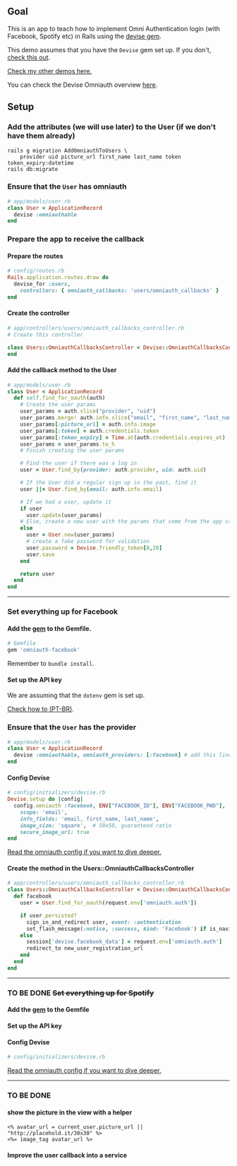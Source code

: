 ## Goal
This is an app to teach how to implement Omni Authentication login (with Facebook, Spotify etc) in Rails using the [devise gem](https://github.com/heartcombo/devise).

This demo assumes that you have the `Devise` gem set up. If you don't, [check this out](https://github.com/andrerferrer/devise-demo#goal).

[Check my other demos here.](https://github.com/andrerferrer/dedemos#devise)

You can check the Devise Omniauth overview [here](https://github.com/heartcombo/devise/wiki/OmniAuth:-Overview).

## Setup

### Add the attributes (we will use later) to the User (if we don't have them already)
```
rails g migration AddOmniauthToUsers \
    provider uid picture_url first_name last_name token token_expiry:datetime
rails db:migrate
```

### Ensure that the `User` has omniauth
```ruby
# app/models/user.rb
class User < ApplicationRecord
  devise :omniauthable
end
```

### Prepare the app to receive the callback

#### Prepare the routes
```ruby
# config/routes.rb
Rails.application.routes.draw do
  devise_for :users,
    controllers: { omniauth_callbacks: 'users/omniauth_callbacks' }
end
```

#### Create the controller
```ruby
# app/controllers/users/omniauth_callbacks_controller.rb
# Create this controller

class Users::OmniauthCallbacksController < Devise::OmniauthCallbacksController
end
```

#### Add the callback method to the User
```ruby
# app/models/user.rb
class User < ApplicationRecord
  def self.find_for_oauth(auth)
    # Create the user params
    user_params = auth.slice("provider", "uid")
    user_params.merge! auth.info.slice("email", "first_name", "last_name")
    user_params[:picture_url] = auth.info.image
    user_params[:token] = auth.credentials.token
    user_params[:token_expiry] = Time.at(auth.credentials.expires_at)
    user_params = user_params.to_h
    # Finish creating the user params

    # Find the user if there was a log in
    user = User.find_by(provider: auth.provider, uid: auth.uid)

    # If the User did a regular sign up in the past, find it
    user ||= User.find_by(email: auth.info.email)

    # If we had a user, update it
    if user
      user.update(user_params)
    # Else, create a new user with the params that come from the app callback
    else
      user = User.new(user_params)
      # create a fake password for validation
      user.password = Devise.friendly_token[0,20]
      user.save
    end

    return user
  end
end
```

---
### Set everything up for Facebook
#### Add the [gem](https://github.com/simi/omniauth-facebook#omniauth-facebook--) to the Gemfile.
```ruby
# Gemfile
gem 'omniauth-facebook'
```

Remember to `bundle install`.

#### Set up the API key

We are assuming that the `dotenv` gem is set up.

[Check how to (PT-BR)](apps_apis/facebook/facebook.md).

### Ensure that the `User` has the provider
```ruby
# app/models/user.rb
class User < ApplicationRecord
  devise :omniauthable, omniauth_providers: [:facebook] # add this line
end
```

#### Config Devise
```ruby
# config/initializers/devise.rb
Devise.setup do |config|
  config.omniauth :facebook, ENV["FACEBOOK_ID"], ENV["FACEBOOK_PWD"],
    scope: 'email',
    info_fields: 'email, first_name, last_name',
    image_size: 'square',  # 50x50, guaranteed ratio
    secure_image_url: true
end

```

[Read the omniauth config if you want to dive deeper.](https://github.com/simi/omniauth-facebook#configuring)

#### Create the method in the Users::OmniauthCallbacksController

```ruby
# app/controllers/users/omniauth_callbacks_controller.rb
class Users::OmniauthCallbacksController < Devise::OmniauthCallbacksController
  def facebook
    user = User.find_for_oauth(request.env['omniauth.auth'])

    if user.persisted?
      sign_in_and_redirect user, event: :authentication
      set_flash_message(:notice, :success, kind: 'Facebook') if is_navigational_format?
    else
      session['devise.facebook_data'] = request.env['omniauth.auth']
      redirect_to new_user_registration_url
    end
  end
end
```

---
### TO BE DONE ~~Set everything up for Spotify~~
#### Add the [gem](https://github.com/icoretech/omniauth-spotify#spotify-omniauth-strategy) to the Gemfile
#### Set up the API key
#### Config Devise
```ruby
# config/initializers/devise.rb

```

[Read the omniauth config if you want to dive deeper.](https://github.com/simi/omniauth-facebook#configuring)

---
### TO BE DONE

#### show the picture in the view with a helper
```erb
<% avatar_url = current_user.picture_url || "http://placehold.it/30x30" %>
<%= image_tag avatar_url %>

```

#### Improve the user callback into a service
